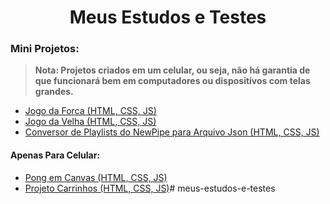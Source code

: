 <h1 align='center'>Meus Estudos e Testes</h1>

### Mini Projetos:
> **Nota: Projetos criados em um celular, ou seja, não há garantia de que funcionará bem em computadores ou dispositivos com telas grandes.**
- <a href='https://rickym7.github.io/meus-estudos-e-testes/estudos/jogo-da-forca/index.html'>Jogo da Forca (HTML, CSS, JS)</a>
- <a href='https://rickym7.github.io/meus-estudos-e-testes/estudos/jogo-da-velha/index.html'>Jogo da Velha (HTML, CSS, JS)</a>
- <a href='https://rickym7.github.io/meus-estudos-e-testes/projetos/newpipe-playlist-to-piped-json/index.html'>Conversor de Playlists do NewPipe para Arquivo Json (HTML, CSS, JS)</a>
#### Apenas Para Celular:
- <a href='https://rickym7.github.io/meus-estudos-e-testes/estudos/pong-com-canvas/index.html'>Pong em Canvas (HTML, CSS, JS)</a>
- <a href='https://rickym7.github.io/meus-estudos-e-testes/estudos/projeto-carrinhos/index.html'>Projeto Carrinhos (HTML, CSS, JS)</a># meus-estudos-e-testes
